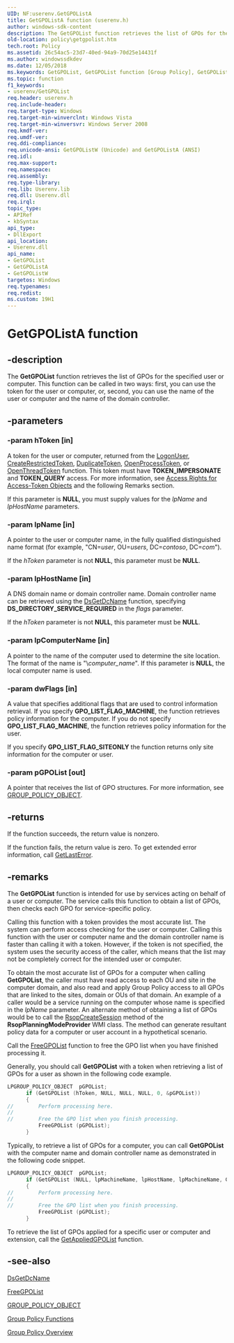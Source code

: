 ```yaml
---
UID: NF:userenv.GetGPOListA
title: GetGPOListA function (userenv.h)
author: windows-sdk-content
description: The GetGPOList function retrieves the list of GPOs for the specified user or computer.
old-location: policy\getgpolist.htm
tech.root: Policy
ms.assetid: 26c54ac5-23d7-40ed-94a9-70d25e14431f
ms.author: windowssdkdev
ms.date: 12/05/2018
ms.keywords: GetGPOList, GetGPOList function [Group Policy], GetGPOListA, GetGPOListW, _win32_getgpolist, policy.getgpolist, userenv/GetGPOList, userenv/GetGPOListA, userenv/GetGPOListW
ms.topic: function
f1_keywords:
- userenv/GetGPOList
req.header: userenv.h
req.include-header: 
req.target-type: Windows
req.target-min-winverclnt: Windows Vista
req.target-min-winversvr: Windows Server 2008
req.kmdf-ver: 
req.umdf-ver: 
req.ddi-compliance: 
req.unicode-ansi: GetGPOListW (Unicode) and GetGPOListA (ANSI)
req.idl: 
req.max-support: 
req.namespace: 
req.assembly: 
req.type-library: 
req.lib: Userenv.lib
req.dll: Userenv.dll
req.irql: 
topic_type:
- APIRef
- kbSyntax
api_type:
- DllExport
api_location:
- Userenv.dll
api_name:
- GetGPOList
- GetGPOListA
- GetGPOListW
targetos: Windows
req.typenames: 
req.redist: 
ms.custom: 19H1
---
```


# GetGPOListA function


## -description


The
    <b>GetGPOList</b> function retrieves the list of GPOs for the specified user or computer. This function can be called in two ways: first, you can use the token for the user or computer, or, second, you can use the name of the user or computer and the name of the domain controller.


## -parameters




### -param hToken [in]

A token for the user or computer, returned from the 
<a href="https://docs.microsoft.com/windows/desktop/api/winbase/nf-winbase-logonusera">LogonUser</a>, 
<a href="https://docs.microsoft.com/windows/desktop/api/securitybaseapi/nf-securitybaseapi-createrestrictedtoken">CreateRestrictedToken</a>, 
<a href="https://docs.microsoft.com/windows/desktop/api/securitybaseapi/nf-securitybaseapi-duplicatetoken">DuplicateToken</a>, 
<a href="https://docs.microsoft.com/windows/desktop/api/processthreadsapi/nf-processthreadsapi-openprocesstoken">OpenProcessToken</a>, or 
<a href="https://docs.microsoft.com/windows/desktop/api/processthreadsapi/nf-processthreadsapi-openthreadtoken">OpenThreadToken</a> function. This token must have <b>TOKEN_IMPERSONATE</b> and <b>TOKEN_QUERY</b> access. For more information, see 
<a href="https://docs.microsoft.com/windows/desktop/SecAuthZ/access-rights-for-access-token-objects">Access Rights for Access-Token Objects</a> and the following Remarks section.

If this parameter is <b>NULL</b>, you must supply values for the <i>lpName</i> and <i>lpHostName</i> parameters.


### -param lpName [in]

A pointer to the user or computer name, in the fully qualified distinguished name format (for example,  "CN=<i>user</i>, OU=<i>users</i>, DC=<i>contoso</i>, DC=<i>com</i>").

If the <i>hToken</i> parameter is not <b>NULL</b>, this parameter must be <b>NULL</b>.


### -param lpHostName [in]

A DNS domain name or domain controller name. Domain controller name can be retrieved using the 
<a href="https://docs.microsoft.com/windows/desktop/api/dsgetdc/nf-dsgetdc-dsgetdcnamea">DsGetDcName</a> function, specifying <b>DS_DIRECTORY_SERVICE_REQUIRED</b> in the <i>flags</i> parameter.

If the <i>hToken</i> parameter is not <b>NULL</b>, this parameter must be <b>NULL</b>.


### -param lpComputerName [in]

A pointer to the name of the computer used to determine the site location. The format of the name is "\\<i>computer_name</i>". If this parameter is <b>NULL</b>, the local computer name is used.


### -param dwFlags [in]

A value that specifies additional flags that are used to control information retrieval. If you specify <b>GPO_LIST_FLAG_MACHINE</b>, the function retrieves policy information for the computer. If you do not specify <b>GPO_LIST_FLAG_MACHINE</b>, the function retrieves policy information for the user.

If you specify <b>GPO_LIST_FLAG_SITEONLY</b> the function returns only site information for the computer or user.


### -param pGPOList [out]

A pointer that receives the list of GPO structures. For more information, see 
<a href="https://docs.microsoft.com/windows/desktop/api/userenv/ns-userenv-group_policy_objecta">GROUP_POLICY_OBJECT</a>.


## -returns



If the function succeeds, the return value is nonzero.

If the function fails, the return value is zero. To get extended error information, call 
<a href="https://docs.microsoft.com/windows/desktop/api/errhandlingapi/nf-errhandlingapi-getlasterror">GetLastError</a>.




## -remarks



The 
<b>GetGPOList</b> function is intended for use by services acting on behalf of a user or computer. The service calls this function to obtain a list of GPOs, then checks each GPO for service-specific policy.

Calling this function with a token provides the most accurate list. The system can perform access checking for the user or computer. Calling this function with the user or computer name and the domain controller name is faster than calling it with a token. However, if the token is not specified, the system uses the security access of the caller, which means that the list may not be completely correct for the intended user or computer.

To obtain the most accurate list of GPOs for a computer when calling <b>GetGPOList</b>, the caller must have read access to each OU and site in the computer domain, and also read and apply Group Policy access to all GPOs that are linked to the sites, domain or OUs of that domain. An example of a caller would be a service running on the computer whose name is specified in the <i>lpName</i> parameter. An alternate method of obtaining a list of GPOs would be to call the <a href="https://docs.microsoft.com/previous-versions/windows/desktop/Policy/rsopplanningmodeprovider-rsopcreatesession">RsopCreateSession</a> method of the <b>RsopPlanningModeProvider</b> WMI class. The method can generate resultant policy data for a computer or user account in a hypothetical scenario.

Call the 
<a href="https://docs.microsoft.com/windows/desktop/api/userenv/nf-userenv-freegpolista">FreeGPOList</a> function to free the GPO list when you have finished processing it.

Generally, you should call 
<b>GetGPOList</b> with a token when retrieving a list of GPOs for a user as shown in the following code example.


```cpp
LPGROUP_POLICY_OBJECT  pGPOList;
      if (GetGPOList (hToken, NULL, NULL, NULL, 0, &pGPOList))
      {
//        Perform processing here. 
//
//        Free the GPO list when you finish processing.
          FreeGPOList (pGPOList);
      }
```


Typically, to retrieve a list of GPOs for a computer, you can call 
<b>GetGPOList</b> with the computer name and domain controller name as demonstrated in the following code snippet.


```cpp
LPGROUP_POLICY_OBJECT  pGPOList;
      if (GetGPOList (NULL, lpMachineName, lpHostName, lpMachineName, GPO_LIST_FLAG_MACHINE, &pGPOList))
      {
//        Perform processing here. 
//
//        Free the GPO list when you finish processing.
          FreeGPOList (pGPOList);
      }
```


To retrieve the list of GPOs applied for a specific user or computer and extension, call the 
<a href="https://docs.microsoft.com/windows/desktop/api/userenv/nf-userenv-getappliedgpolista">GetAppliedGPOList</a> function.




## -see-also




<a href="https://docs.microsoft.com/windows/desktop/api/dsgetdc/nf-dsgetdc-dsgetdcnamea">DsGetDcName</a>



<a href="https://docs.microsoft.com/windows/desktop/api/userenv/nf-userenv-freegpolista">FreeGPOList</a>



<a href="https://docs.microsoft.com/windows/desktop/api/userenv/ns-userenv-group_policy_objecta">GROUP_POLICY_OBJECT</a>



<a href="https://docs.microsoft.com/previous-versions/windows/desktop/Policy/group-policy-functions">Group Policy
    Functions</a>



<a href="https://docs.microsoft.com/previous-versions/windows/desktop/Policy/about-group-policy">Group Policy
    Overview</a>
 

 

